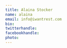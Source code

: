 ```yaml
---
title: Alaina Stocker
name: alaina
email: info@iwantrest.com
bio: 
twitterhandle: 
facebookhandle: 
photo: 
---
```



